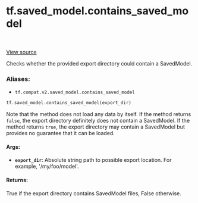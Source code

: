 <div itemscope itemtype="http://developers.google.com/ReferenceObject">
<meta itemprop="name" content="tf.saved_model.contains_saved_model" />
<meta itemprop="path" content="Stable" />
</div>

# tf.saved_model.contains_saved_model

<!-- Insert buttons -->

<table class="tfo-notebook-buttons tfo-api" align="left">
</table>

<a target="_blank" href="/code/stable/tensorflow/python/saved_model/loader_impl.py">View source</a>



<!-- Start diff -->
Checks whether the provided export directory could contain a SavedModel.

### Aliases:

* `tf.compat.v2.saved_model.contains_saved_model`


``` python
tf.saved_model.contains_saved_model(export_dir)
```



<!-- Placeholder for "Used in" -->

Note that the method does not load any data by itself. If the method returns
`false`, the export directory definitely does not contain a SavedModel. If the
method returns `true`, the export directory may contain a SavedModel but
provides no guarantee that it can be loaded.

#### Args:


* <b>`export_dir`</b>: Absolute string path to possible export location. For example,
            '/my/foo/model'.


#### Returns:

True if the export directory contains SavedModel files, False otherwise.
